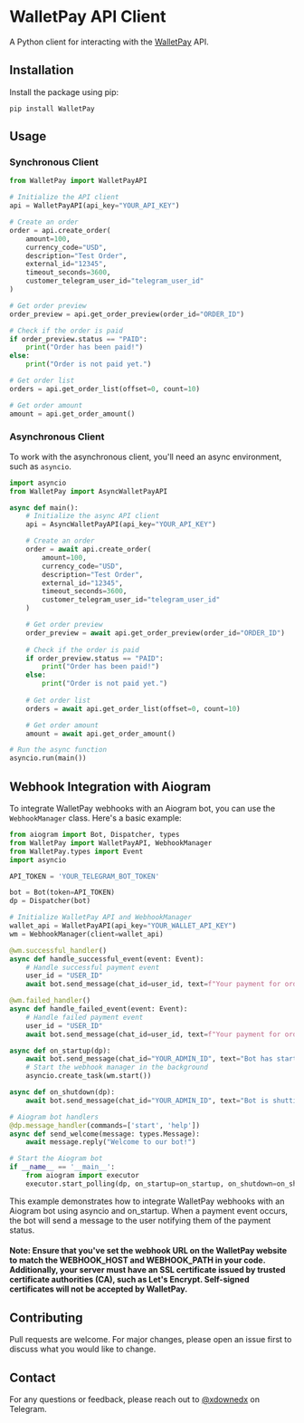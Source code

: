 # WalletPay API Client

A Python client for interacting with the [WalletPay](https://docs.wallet.tg/pay/#tag/Order-Reconciliation/operation/getOrderAmount) API.

## Installation

Install the package using pip:

```pip install WalletPay```


## Usage
### Synchronous Client

```python
from WalletPay import WalletPayAPI

# Initialize the API client
api = WalletPayAPI(api_key="YOUR_API_KEY")

# Create an order
order = api.create_order(
    amount=100,
    currency_code="USD",
    description="Test Order",
    external_id="12345",
    timeout_seconds=3600,
    customer_telegram_user_id="telegram_user_id"
)

# Get order preview
order_preview = api.get_order_preview(order_id="ORDER_ID")

# Check if the order is paid
if order_preview.status == "PAID":
    print("Order has been paid!")
else:
    print("Order is not paid yet.")

# Get order list
orders = api.get_order_list(offset=0, count=10)

# Get order amount
amount = api.get_order_amount()

```
### Asynchronous Client
To work with the asynchronous client, you'll need an async environment, such as `asyncio`.

```python
import asyncio
from WalletPay import AsyncWalletPayAPI

async def main():
    # Initialize the async API client
    api = AsyncWalletPayAPI(api_key="YOUR_API_KEY")

    # Create an order
    order = await api.create_order(
        amount=100,
        currency_code="USD",
        description="Test Order",
        external_id="12345",
        timeout_seconds=3600,
        customer_telegram_user_id="telegram_user_id"
    )

    # Get order preview
    order_preview = await api.get_order_preview(order_id="ORDER_ID")
    
    # Check if the order is paid
    if order_preview.status == "PAID":
        print("Order has been paid!")
    else:
        print("Order is not paid yet.")
    
    # Get order list
    orders = await api.get_order_list(offset=0, count=10)

    # Get order amount
    amount = await api.get_order_amount()

# Run the async function
asyncio.run(main())

```

## Webhook Integration with Aiogram

To integrate WalletPay webhooks with an Aiogram bot, you can use the `WebhookManager` class. Here's a basic example:

```python
from aiogram import Bot, Dispatcher, types
from WalletPay import WalletPayAPI, WebhookManager
from WalletPay.types import Event
import asyncio

API_TOKEN = 'YOUR_TELEGRAM_BOT_TOKEN'

bot = Bot(token=API_TOKEN)
dp = Dispatcher(bot)

# Initialize WalletPay API and WebhookManager
wallet_api = WalletPayAPI(api_key="YOUR_WALLET_API_KEY")
wm = WebhookManager(client=wallet_api)

@wm.successful_handler()
async def handle_successful_event(event: Event):
    # Handle successful payment event
    user_id = "USER_ID"
    await bot.send_message(chat_id=user_id, text=f"Your payment for order {event.payload.id}  was successful!")

@wm.failed_handler()
async def handle_failed_event(event: Event):
    # Handle failed payment event
    user_id = "USER_ID"
    await bot.send_message(chat_id=user_id, text=f"Your payment for order {event.payload.id} failed. Please try again.")

async def on_startup(dp):
    await bot.send_message(chat_id="YOUR_ADMIN_ID", text="Bot has started!")
    # Start the webhook manager in the background
    asyncio.create_task(wm.start())

async def on_shutdown(dp):
    await bot.send_message(chat_id="YOUR_ADMIN_ID", text="Bot is shutting down!")

# Aiogram bot handlers
@dp.message_handler(commands=['start', 'help'])
async def send_welcome(message: types.Message):
    await message.reply("Welcome to our bot!")

# Start the Aiogram bot
if __name__ == '__main__':
    from aiogram import executor
    executor.start_polling(dp, on_startup=on_startup, on_shutdown=on_shutdown)
```
This example demonstrates how to integrate WalletPay webhooks with an Aiogram bot using asyncio and on_startup. When a payment event occurs, the bot will send a message to the user notifying them of the payment status.

#### Note: Ensure that you've set the webhook URL on the WalletPay website to match the WEBHOOK_HOST and WEBHOOK_PATH in your code. Additionally, your server must have an SSL certificate issued by trusted certificate authorities (CA), such as Let's Encrypt. Self-signed certificates will not be accepted by WalletPay.

## Contributing

Pull requests are welcome. For major changes, please open an issue first to discuss what you would like to change.

## Contact

For any questions or feedback, please reach out to [@xdownedx](https://t.me/xdownedx) on Telegram.